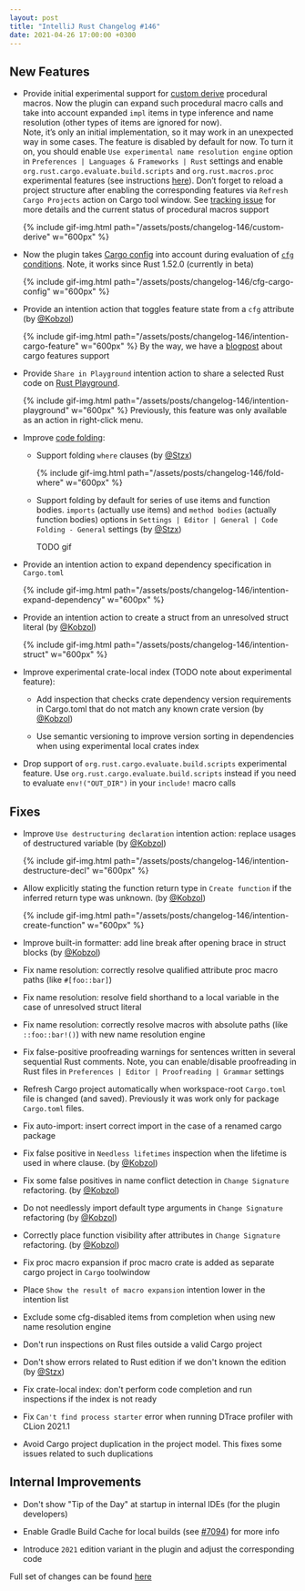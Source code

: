 ```yaml
---
layout: post
title: "IntelliJ Rust Changelog #146"
date: 2021-04-26 17:00:00 +0300
---
```



## New Features

* Provide initial experimental support for [custom derive]
  procedural macros. Now the plugin can expand such procedural macro calls and take into account expanded `impl` items
  in type inference and name resolution (other types of items are ignored for now).<br/>
  Note, it’s only an initial implementation,
  so it may work in an unexpected way in some cases. The feature is disabled by default for now. To turn it on, you
  should enable `Use experimental name resolution engine` option in `Preferences | Languages & Frameworks | Rust`
  settings and enable `org.rust.cargo.evaluate.build.scripts` and `org.rust.macros.proc` experimental features
  (see instructions [here][experimental features]).
  Don’t forget to reload a project structure after enabling the corresponding features via `Refresh Cargo Projects`
  action on Cargo tool window. See [tracking issue](https://github.com/intellij-rust/intellij-rust/issues/6908) for
  more details and the current status of procedural macros support

  {% include gif-img.html path="/assets/posts/changelog-146/custom-derive" w="600px" %}
  <!-- https://github.com/intellij-rust/intellij-rust/pull/6992 -->

* Now the plugin takes [Cargo config] into account during evaluation of [`cfg` conditions][cfg].
  Note, it works since Rust 1.52.0 (currently in beta)

  {% include gif-img.html path="/assets/posts/changelog-146/cfg-cargo-config" w="600px" %}
  <!-- https://github.com/intellij-rust/intellij-rust/pull/7093 -->

* Provide an intention action that toggles feature state from a `cfg` attribute (by [@Kobzol])

  {% include gif-img.html path="/assets/posts/changelog-146/intention-cargo-feature" w="600px" %}
  By the way, we have a [blogpost][cargo features blogpost] about cargo features support
  <!-- https://github.com/intellij-rust/intellij-rust/pull/6845 -->
  <!-- https://github.com/intellij-rust/intellij-rust/pull/7115 -->

* Provide `Share in Playground` intention action to share a selected Rust code on [Rust Playground](https://play.rust-lang.org).

  {% include gif-img.html path="/assets/posts/changelog-146/intention-playground" w="600px" %}
  Previously, this feature was only available as an action in right-click menu.
  <!-- https://github.com/intellij-rust/intellij-rust/pull/7071 -->

* Improve [code folding]:

    * Support folding `where` clauses (by [@Stzx])

      {% include gif-img.html path="/assets/posts/changelog-146/fold-where" w="600px" %}
      <!-- https://github.com/intellij-rust/intellij-rust/pull/7111 -->

  * Support folding by default for series of use items and function bodies.
    `imports` (actually use items) and `method bodies` (actually function bodies)
    options in `Settings | Editor | General | Code Folding - General` settings (by [@Stzx])
    <!-- https://github.com/intellij-rust/intellij-rust/pull/7112 -->

    TODO gif

* Provide an intention action to expand dependency specification in `Cargo.toml`

  {% include gif-img.html path="/assets/posts/changelog-146/intention-expand-dependency" w="600px" %}
  <!-- https://github.com/intellij-rust/intellij-rust/pull/6960 -->

* Provide an intention action to create a struct from an unresolved struct literal (by [@Kobzol])

  {% include gif-img.html path="/assets/posts/changelog-146/intention-struct" w="600px" %}
  <!-- https://github.com/intellij-rust/intellij-rust/pull/6837 -->

* Improve experimental crate-local index (TODO note about experimental feature):

  * Add inspection that checks crate dependency version requirements in Cargo.toml that do not match any known crate version (by [@Kobzol])
    <!-- https://github.com/intellij-rust/intellij-rust/pull/6801 -->

  * Use semantic versioning to improve version sorting in dependencies when using experimental local crates index
    <!-- https://github.com/intellij-rust/intellij-rust/pull/6599 -->

* Drop support of `org.rust.cargo.evaluate.build.scripts` experimental feature.
  Use `org.rust.cargo.evaluate.build.scripts` instead if you need to evaluate
  `env!("OUT_DIR")` in your `include!` macro calls
  <!-- https://github.com/intellij-rust/intellij-rust/pull/7142 -->

<!-- https://github.com/intellij-rust/intellij-rust/pull/6581 -->
<!-- * Introduce navigation bar breadcrumbs. (by [@Kobzol]) -->
<!-- disabled in https://github.com/intellij-rust/intellij-rust/pull/7154 -->

## Fixes

* Improve `Use destructuring declaration` intention action: replace usages of destructured variable (by [@Kobzol])

  {% include gif-img.html path="/assets/posts/changelog-146/intention-destructure-decl" w="600px" %}
  <!-- https://github.com/intellij-rust/intellij-rust/pull/5650 -->

* Allow explicitly stating the function return type in `Create function` if the inferred return type was unknown. (by [@Kobzol])

  {% include gif-img.html path="/assets/posts/changelog-146/intention-create-function" w="600px" %}
  <!-- https://github.com/intellij-rust/intellij-rust/pull/6986 -->

* Improve built-in formatter: add line break after opening brace in struct blocks (by [@Kobzol])
  <!-- https://github.com/intellij-rust/intellij-rust/pull/5491 -->

* Fix name resolution: correctly resolve qualified attribute proc macro paths (like `#[foo::bar]`)
  <!-- https://github.com/intellij-rust/intellij-rust/pull/7119 -->

* Fix name resolution: resolve field shorthand to a local variable in the case of unresolved struct literal
  <!-- https://github.com/intellij-rust/intellij-rust/pull/7132 -->

* Fix name resolution: correctly resolve macros with absolute paths (like `::foo::bar!()`) with new name resolution engine
  <!-- https://github.com/intellij-rust/intellij-rust/pull/7089 -->

* Fix false-positive proofreading warnings for sentences written in several sequential Rust comments.
  Note, you can enable/disable proofreading in Rust files in `Preferences | Editor | Proofreading | Grammar` settings
  <!-- https://github.com/intellij-rust/intellij-rust/pull/7131 -->

* Refresh Cargo project automatically when workspace-root `Cargo.toml` file is changed (and saved).
  Previously it was work only for package `Cargo.toml` files.
  <!-- https://github.com/intellij-rust/intellij-rust/pull/7121 -->

* Fix auto-import: insert correct import in the case of a renamed cargo package
  <!-- https://github.com/intellij-rust/intellij-rust/pull/7108 -->

* Fix false positive in `Needless lifetimes` inspection when the lifetime is used in where clause. (by [@Kobzol])
  <!-- https://github.com/intellij-rust/intellij-rust/pull/7101 -->

* Fix some false positives in name conflict detection in `Change Signature` refactoring. (by [@Kobzol])
  <!-- https://github.com/intellij-rust/intellij-rust/pull/7081 -->

* Do not needlessly import default type arguments in `Change Signature` refactoring (by [@Kobzol])
  <!-- https://github.com/intellij-rust/intellij-rust/pull/7080 -->

* Correctly place function visibility after attributes in `Change Signature` refactoring. (by [@Kobzol])
  <!-- https://github.com/intellij-rust/intellij-rust/pull/7076 -->

* Fix proc macro expansion if proc macro crate is added as separate cargo project in `Cargo` toolwindow
  <!-- https://github.com/intellij-rust/intellij-rust/pull/7079 -->

* Place `Show the result of macro expansion` intention lower in the intention list
  <!-- https://github.com/intellij-rust/intellij-rust/pull/7072 -->

* Exclude some cfg-disabled items from completion when using new name resolution engine
  <!-- https://github.com/intellij-rust/intellij-rust/pull/7057 -->

* Don't run inspections on Rust files outside a valid Cargo project
  <!-- https://github.com/intellij-rust/intellij-rust/pull/6013 -->

* Don't show errors related to Rust edition if we don't known the edition (by [@Stzx])
  <!-- https://github.com/intellij-rust/intellij-rust/pull/7070 -->

* Fix crate-local index: don't perform code completion and run inspections if the index is not ready
  <!-- https://github.com/intellij-rust/intellij-rust/pull/7004 -->

* Fix `Can't find process starter` error when running DTrace profiler with CLion 2021.1
  <!-- https://github.com/intellij-rust/intellij-rust/pull/7150 -->

* Avoid Cargo project duplication in the project model. This fixes some issues related to such duplications
  <!-- https://github.com/intellij-rust/intellij-rust/pull/6201 -->

## Internal Improvements

* Don't show "Tip of the Day" at startup in internal IDEs (for the plugin developers)
  <!-- https://github.com/intellij-rust/intellij-rust/pull/7114 -->

* Enable Gradle Build Cache for local builds
  (see [#7094](https://github.com/intellij-rust/intellij-rust/pull/7094)) for more info
  <!-- https://github.com/intellij-rust/intellij-rust/pull/7094 -->

* Introduce `2021` edition variant in the plugin and adjust the corresponding code
  <!-- https://github.com/intellij-rust/intellij-rust/pull/6903 -->

Full set of changes can be found [here](https://github.com/intellij-rust/intellij-rust/milestone/54?closed=1)

[@Kobzol]: https://github.com/Kobzol
[@Stzx]: https://github.com/Stzx
[@abn]: https://github.com/abn

[custom derive]: https://doc.rust-lang.org/reference/procedural-macros.html#derive-macros
[experimental features]: https://plugins.jetbrains.com/plugin/8182-rust/docs/rust-faq.html#experimental-features
[Cargo config]: https://doc.rust-lang.org/cargo/reference/config.html
[cfg]: https://doc.rust-lang.org/reference/conditional-compilation.html
[cargo features blogpost]: https://blog.jetbrains.com/clion/2020/10/intellij-rust-new-functionality-for-cargo-features/
[code folding]: https://www.jetbrains.com/help/idea/working-with-source-code.html#code_folding
